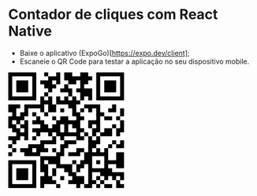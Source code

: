 # Contador de cliques com React Native

* Baixe o aplicativo (ExpoGo)[https://expo.dev/client];
* Escaneie o QR Code para testar a aplicação no seu dispositivo mobile.

![](/qr-code.png)
